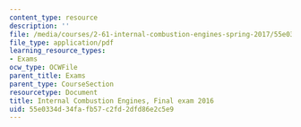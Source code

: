 ```yaml
---
content_type: resource
description: ''
file: /media/courses/2-61-internal-combustion-engines-spring-2017/55e0334d34fafb57c2fd2dfd86e2c5e9_MIT2_61S17_final_2016.pdf
file_type: application/pdf
learning_resource_types:
- Exams
ocw_type: OCWFile
parent_title: Exams
parent_type: CourseSection
resourcetype: Document
title: Internal Combustion Engines, Final exam 2016
uid: 55e0334d-34fa-fb57-c2fd-2dfd86e2c5e9
---
```

